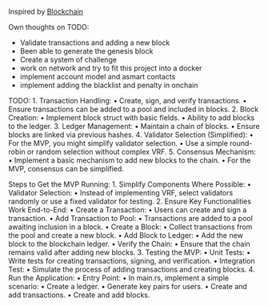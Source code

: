 Inspired by [Blockchain](https://github.com/ZuoFuhong/blockchain_rust)

Own thoughts on TODO:
- Validate transactions and adding a new block
- Been able to generate the genesis block
- Create a system of challenge
- work on network and try to fit this project into a docker
- implement account model and asmart contacts
- implement adding the blacklist and penalty in onchain 

TODO:
    1.	Transaction Handling:
        •	Create, sign, and verify transactions.
        •	Ensure transactions can be added to a pool and included in blocks.
    2.	Block Creation:
        •	Implement block struct with basic fields.
        •	Ability to add blocks to the ledger.
    3.	Ledger Management:
        •	Maintain a chain of blocks.
        •	Ensure blocks are linked via previous hashes.
    4.	Validator Selection (Simplified):
        •	For the MVP, you might simplify validator selection.
        •	Use a simple round-robin or random selection without complex VRF.
    5.	Consensus Mechanism:
        •	Implement a basic mechanism to add new blocks to the chain.
        •	For the MVP, consensus can be simplified.

Steps to Get the MVP Running:
    1.	Simplify Components Where Possible:
        •	Validator Selection:
        •	Instead of implementing VRF, select validators randomly or use a fixed validator for testing.
    2.	Ensure Key Functionalities Work End-to-End:
        •	Create a Transaction:
        •	Users can create and sign a transaction.
        •	Add Transaction to Pool:
        •	Transactions are added to a pool awaiting inclusion in a block.
        •	Create a Block:
        •	Collect transactions from the pool and create a new block.
        •	Add Block to Ledger:
        •	Add the new block to the blockchain ledger.
        •	Verify the Chain:
        •	Ensure that the chain remains valid after adding new blocks.
    3.	Testing the MVP:
        •	Unit Tests:
        •	Write tests for creating transactions, signing, and verification.
        •	Integration Test:
        •	Simulate the process of adding transactions and creating blocks.
    4.	Run the Application:
        •	Entry Point:
        •	In main.rs, implement a simple scenario:
        •	Create a ledger.
        •	Generate key pairs for users.
        •	Create and add transactions.
        •	Create and add blocks.
